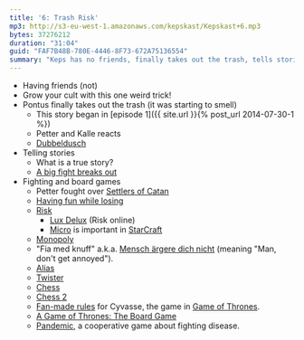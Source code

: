 ```yaml
---
title: '6: Trash Risk'
mp3: http://s3-eu-west-1.amazonaws.com/kepskast/Kepskast+6.mp3
bytes: 37276212
duration: "31:04"
guid: "FAF7B48B-780E-4446-8F73-672A75136554"
summary: "Keps has no friends, finally takes out the trash, tells stories and fights over board games."
---
```


* Having friends (not)
* Grow your cult with this one weird trick!
* Pontus finally takes out the trash (it was starting to smell)
     * This story began in [episode 1]({{ site.url }}{% post_url 2014-07-30-1 %})
     * Petter and Kalle reacts
     * [Dubbeldusch](http://www.familjeliv.se/forum/thread/51576537-hjalpa-min-nya-pojkvan-anvander-dubbeldusch)
* Telling stories
    * What is a true story?
    * [A big fight breaks out](http://www.youtube.com/watch?v=CgeYMK8TPRI&amp;t=3m50s)
* Fighting and board games
    * Petter fought over [Settlers of Catan](http://www.catan.com)
    * [Having fun while losing](http://en.wikipedia.org/wiki/Griefer)
    * [Risk](http://en.wikipedia.org/wiki/Risk_(game))
        * [Lux Delux](http://sillysoft.net/lux/) (Risk online)
        * [Micro](http://en.wikipedia.org/wiki/Micromanagement_(gameplay)) is important in [StarCraft](http://us.battle.net/sc2/en/)
    * [Monopoly](http://en.wikipedia.org/wiki/Monopoly)
    * "Fia med knuff" a.k.a. [Mensch ärgere dich nicht](http://en.wikipedia.org/wiki/Mensch_ärgere_dich_nicht) (meaning "Man, don't get annoyed").
    * [Alias](http://boardgamegeek.com/boardgame/3818/alias)
    * [Twister](http://www.youtube.com/watch?v=CdDKG59bHAQ)
    * [Chess](http://www.youtube.com/watch?v=anvRFJFUnRE&amp;t=1m02s)
    * [Chess 2](http://www.sirlingames.com/products/chess-2-print-and-play)
    * [Fan-made rules](http://gameofcyvasse.com "The Rules of Cyvasse") for Cyvasse, the game in [Game of Thrones](http://en.wikipedia.org/wiki/A_Song_of_Ice_and_Fire).
    * [A Game of Thrones: The Board Game](http://boardgamegeek.com/boardgame/103343/game-thrones-board-game-second-edition)
    * [Pandemic](http://zmangames.com/product-details.php?id=1246), a cooperative game about fighting disease.
    
    